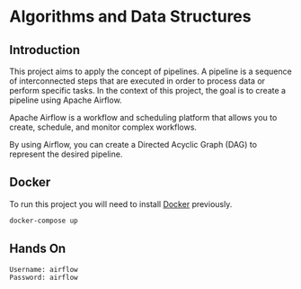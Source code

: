 # Algorithms and Data Structures

## Introduction

This project aims to apply the concept of pipelines. A pipeline is a sequence of interconnected steps that are executed in order to process data or perform specific tasks. In the context of this project, the goal is to create a pipeline using Apache Airflow.

Apache Airflow is a workflow and scheduling platform that allows you to create, schedule, and monitor complex workflows. 

By using Airflow, you can create a Directed Acyclic Graph (DAG) to represent the desired pipeline.

## Docker

To run this project you will need to install [Docker](https://www.docker.com/products/docker-desktop/) previously.

```bash
docker-compose up
```

## Hands On

```bash
Username: airflow
Password: airflow
```